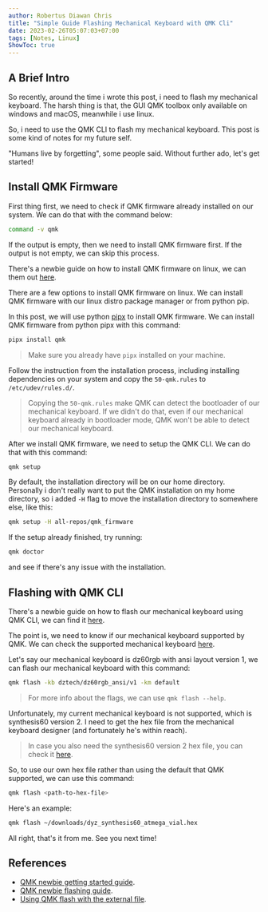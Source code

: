 ```yaml
---
author: Robertus Diawan Chris
title: "Simple Guide Flashing Mechanical Keyboard with QMK Cli"
date: 2023-02-26T05:07:03+07:00
tags: [Notes, Linux]
ShowToc: true
---
```


## A Brief Intro

So recently, around the time i wrote this post, i need to flash my mechanical
keyboard. The harsh thing is that, the GUI QMK toolbox only available on
windows and macOS, meanwhile i use linux.

So, i need to use the QMK CLI to flash my mechanical keyboard. This post is
some kind of notes for my future self.

"Humans live by forgetting", some people said. Without further ado, let's get
started!

## Install QMK Firmware

First thing first, we need to check if QMK firmware already installed on our
system. We can do that with the command below:
```sh
command -v qmk
```

If the output is empty, then we need to install QMK firmware first. If the
output is not empty, we can skip this process.

There's a newbie guide on how to install QMK firmware on linux, we can them
out
[here](https://github.com/qmk/qmk_firmware/blob/master/docs/newbs_getting_started.md#-linuxwsl-).

There are a few options to install QMK firmware on linux. We can install QMK
firmware with our linux distro package manager or from python pip.

In this post, we will use python [pipx](https://github.com/pypa/pipx/) to
install QMK firmware. We can install QMK firmware from python pipx with this
command:
```sh
pipx install qmk
```

> Make sure you already have `pipx` installed on your machine.

Follow the instruction from the installation process, including installing
dependencies on your system and copy the `50-qmk.rules` to `/etc/udev/rules.d/`.

> Copying the `50-qmk.rules` make QMK can detect the bootloader of our
> mechanical keyboard. If we didn't do that, even if our mechanical keyboard
> already in bootloader mode, QMK won't be able to detect our mechanical
> keyboard.

After we install QMK firmware, we need to setup the QMK CLI. We can do that
with this command:
```sh
qmk setup
```

By default, the installation directory will be on our home directory.
Personally i don't really want to put the QMK installation on my home
directory, so i added `-H` flag to move the installation directory to
somewhere else, like this:
```sh
qmk setup -H all-repos/qmk_firmware
```

If the setup already finished, try running:
```sh
qmk doctor
```

and see if there's any issue with the installation.

## Flashing with QMK CLI

There's a newbie guide on how to flash our mechanical keyboard using QMK CLI,
we can find it
[here](https://github.com/qmk/qmk_firmware/blob/d70e9b8659a7fbbd7069fd542bd07e67e04327a1/docs/newbs_flashing.md#flash-your-keyboard-from-the-command-line).

The point is, we need to know if our mechanical keyboard supported by QMK. We
can check the supported mechanical keyboard [here](https://qmk.fm/keyboards/).

Let's say our mechanical keyboard is dz60rgb with ansi layout version 1, we
can flash our mechanical keyboard with this command:
```sh
qmk flash -kb dztech/dz60rgb_ansi/v1 -km default
```

> For more info about the flags, we can use `qmk flash --help`.

Unfortunately, my current mechanical keyboard is not supported, which is
synthesis60 version 2. I need to get the hex file from the mechanical keyboard
designer (and fortunately he's within reach).

> In case you also need the synthesis60 version 2 hex file, you can check it
> [here](simple-guide-qmk-flashing-cli/dyz_synthesis60_atmega_vial.hex).

So, to use our own hex file rather than using the default that QMK supported,
we can use this command:
```sh
qmk flash <path-to-hex-file>
```

Here's an example:
```sh
qmk flash ~/downloads/dyz_synthesis60_atmega_vial.hex
```

All right, that's it from me. See you next time!

## References
- [QMK newbie getting started guide](https://github.com/qmk/qmk_firmware/blob/master/docs/newbs_getting_started.md).
- [QMK newbie flashing guide](https://github.com/qmk/qmk_firmware/blob/master/docs/newbs_flashing.md).
- [Using QMK flash with the external
file](https://github.com/qmk/qmk_firmware/issues/15202#issuecomment-973076050).
